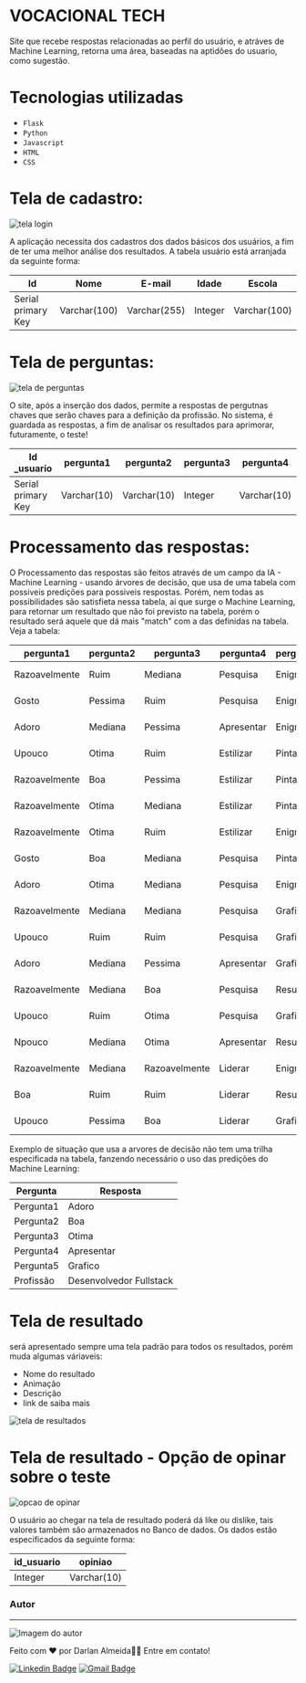 # VOCACIONAL TECH

Site que recebe respostas relacionadas ao perfil do usuário, e atráves de Machine Learning, retorna uma área, baseadas na aptidões do usuario, como sugestão.

# Tecnologias utilizadas
- ``Flask``
- ``Python``
-  ``Javascript``
- ``HTML``
- ``CSS``



# Tela de cadastro:

![tela login](Readme's/tela_login.png)

A aplicação  necessita dos cadastros dos dados básicos dos usuários, a fim de ter uma melhor análise dos resultados. A tabela usuário está arranjada da seguinte forma:

| Id       | Nome     | E-mail       | Idade  | Escola               |
|-------------|----------|--------------|----------|---------------------------|
| Serial primary Key     | Varchar(100)   | Varchar(255)    | Integer| Varchar(100) |


# Tela de perguntas:

![tela de perguntas](Readme's/tela_pergunta.png)

O site, após a inserção dos dados, permite a respostas de pergutnas chaves que serão chaves para a definição da profissão. No sistema, é guardada as respostas, a fim de analisar os resultados para aprimorar, futuramente, o teste!

| Id _usuario      | pergunta1     | pergunta2     | pergunta3  | pergunta4 | pergunta5 | profissao |
|-------------|----------|--------------|-------------|----------|---------------------------|---------------------------|
| Serial primary Key     | Varchar(10)   | Varchar(10)    | Integer| Varchar(10) | Varchar(10) | Varchar(10)|


# Processamento das respostas:

O Processamento das respostas são feitos através de um campo da IA - Machine Learning - usando árvores de decisão, que usa de uma tabela com possiveis predições para possiveis respostas. Porém, nem todas as possibilidades são satisfieta nessa tabela, aí que surge o Machine Learning, para retornar um resultado que não foi previsto na tabela, porém o resultado será aquele que dá mais "match" com a das definidas na tabela. Veja a tabela:

| pergunta1     | pergunta2 | pergunta3 | pergunta4     | pergunta5     | profissao                |
|---------------|-----------|-----------|---------------|---------------|--------------------------|
| Razoavelmente | Ruim      | Mediana   | Pesquisa      | Enigma        | Desenvolvedor Back-end  |
| Gosto         | Pessima   | Ruim      | Pesquisa      | Enigma        | Desenvolvedor Back-end  |
| Adoro         | Mediana   | Pessima   | Apresentar    | Enigma        | Desenvolvedor Back-end  |
| Upouco        | Otima     | Ruim      | Estilizar     | Pintar        | Desenvolvedor Front-end |
| Razoavelmente | Boa       | Pessima   | Estilizar     | Pintar        | Desenvolvedor Front-end |
| Razoavelmente | Otima     | Mediana   | Estilizar     | Pintar        | Desenvolvedor Front-end |
| Razoavelmente | Otima     | Ruim      | Estilizar     | Enigma        | Desenvolvedor Fullstack |
| Gosto         | Boa       | Mediana   | Pesquisa      | Pintar        | Desenvolvedor Fullstack |
| Adoro         | Otima     | Mediana   | Pesquisa      | Enigma        | Desenvolvedor Fullstack |
| Razoavelmente | Mediana   | Mediana   | Pesquisa      | Grafico       | Profissional de Dados   |
| Upouco        | Ruim      | Ruim      | Pesquisa      | Grafico       | Profissional de Dados   |
| Adoro         | Mediana   | Pessima   | Apresentar    | Grafico       | Profissional de Dados   |
| Razoavelmente | Mediana   | Boa       | Pesquisa      | Resumo        | Analista de Sistemas    |
| Upouco        | Ruim      | Otima     | Pesquisa      | Grafico       | Analista de Sistemas    |
| Npouco        | Mediana   | Otima     | Apresentar    | Resumo        | Analista de Sistemas    |
| Razoavelmente | Mediana   | Razoavelmente | Liderar    | Enigma        | Engenheiro de Software  |
| Boa           | Ruim      | Ruim      | Liderar       | Resumo        | Engenheiro de Software  |
| Upouco        | Pessima   | Boa       | Liderar       | Grafico       | Engenheiro de Software  |


Exemplo de situação que usa a arvores de decisão não tem uma trilha especificada na tabela, fanzendo necessário o uso das predições do Machine Learning:


| Pergunta     | Resposta           |
|--------------|--------------------|
| Pergunta1    | Adoro              |
| Pergunta2    | Boa                |
| Pergunta3    | Otima              |
| Pergunta4    | Apresentar         |
| Pergunta5    | Grafico            |
| Profissão    | Desenvolvedor Fullstack  |

 # Tela de  resultado

 será apresentado sempre uma tela padrão para todos os resultados, porém muda algumas váriaveis:

 - Nome do resultado
 - Animação
 - Descrição
 - link de saiba mais



 ![tela de resultados](Readme's/tela_resultado.png)


 # Tela de  resultado - Opção de opinar sobre o teste

 ![opcao de opinar](Readme's/tela_opiniao.png)


O usuário ao chegar na tela de resultado poderá dá like ou dislike, tais valores também são armazenados no Banco de dados. Os dados estão especificados da seguinte forma:


| id_usuario     | opiniao           |
|--------------|--------------------|
| Integer    | Varchar(10)              |


 





### Autor
---

![Imagem do autor](Readme's/autor.png)





Feito com ❤️ por Darlan Almeida👋🏽 Entre em contato!

[![Linkedin Badge](https://img.shields.io/badge/-Darlan-blue?style=flat-square&logo=Linkedin&logoColor=white&link=https://www.linkedin.com/in/darlan-almeida/)](https://www.linkedin.com/in/darlan-almeida-92251a232/) 
[![Gmail Badge](https://img.shields.io/badge/-adarlan748@gmail.com-c14438?style=flat-square&logo=Gmail&logoColor=white&link=mailto:adarlan748@gmail.com)](mailto:adarlan748@gmail.com)

